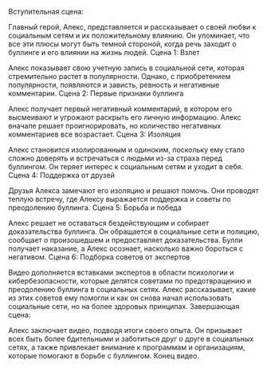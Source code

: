 Вступительная сцена:

Главный герой, Алекс, представляется и рассказывает о своей любви к социальным сетям и их положительному влиянию.
Он упоминает, что все эти плюсы могут быть темной стороной, когда речь заходит о буллинге и его влиянии на жизнь людей.
Сцена 1: Взлет

Алекс показывает свою учетную запись в социальной сети, которая стремительно растет в популярности.
Однако, с приобретением популярности, появляются и зависть, ревность и негативные комментарии.
Сцена 2: Первые признаки буллинга

Алекс получает первый негативный комментарий, в котором его высмеивают и угрожают раскрыть его личную информацию.
Алекс вначале решает проигнорировать, но количество негативных комментариев все возрастает.
Сцена 3: Изоляция

Алекс становится изолированным и одиноким, поскольку ему стало сложно доверять и встречаться с людьми из-за страха перед буллингом.
Он теряет интерес к социальным сетям и уходит в себя.
Сцена 4: Поддержка от друзей

Друзья Алекса замечают его изоляцию и решают помочь.
Они проводят теплую встречу, где Алексу выражается поддержка и советы по преодолению буллинга.
Сцена 5: Борьба и победа

Алекс решает не оставаться бездействующим и собирает доказательства буллинга.
Он обращается в социальные сети и полицию, сообщает о произошедшем и предоставляет доказательства.
Булли получает наказание, а Алекс осознает, насколько важно бороться с негативом.
Сцена 6: Подборка советов от экспертов

Видео дополняется вставками экспертов в области психологии и кибербезопасности, которые делятся советами по предотвращению и преодолению буллинга в социальных сетях.
Алекс рассказывает, какие из этих советов ему помогли и как он снова начал использовать социальные сети, но на более здоровых принципах.
Завершающая сцена:

Алекс заключает видео, подводя итоги своего опыта.
Он призывает всех быть более бдительными и заботиться друг о друге в социальных сетях, а также привлекает внимание к программам и организациям, которые помогают в борьбе с буллингом.
Конец видео.
